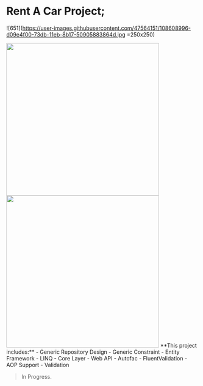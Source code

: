 # Rent A Car Project;
![651](https://user-images.githubusercontent.com/47564151/108608996-d09e4f00-73db-11eb-8b17-50905883864d.jpg =250x250)


<img src="![19199498](https://user-images.githubusercontent.com/47564151/108609126-e8c29e00-73dc-11eb-8054-e178945e84ca.jpg)" data-canonical-src="![19199498](https://user-images.githubusercontent.com/47564151/108609126-e8c29e00-73dc-11eb-8054-e178945e84ca.jpg)" width="400" height="400" />
<img src="![20945933](https://user-images.githubusercontent.com/47564151/108609143-0f80d480-73dd-11eb-991b-5ec2e8e4aa34.jpg)" data-canonical-src="![19199498](https://user-images.githubusercontent.com/47564151/108609126-e8c29e00-73dc-11eb-8054-e178945e84ca.jpg)" width="400" height="400" />
**This project includes:**
- Generic Repository Design
- Generic Constraint
- Entity Framework
- LINQ
- Core Layer
- Web API
- Autofac
- FluentValidation
- AOP Support
- Validation

> In Progress.


